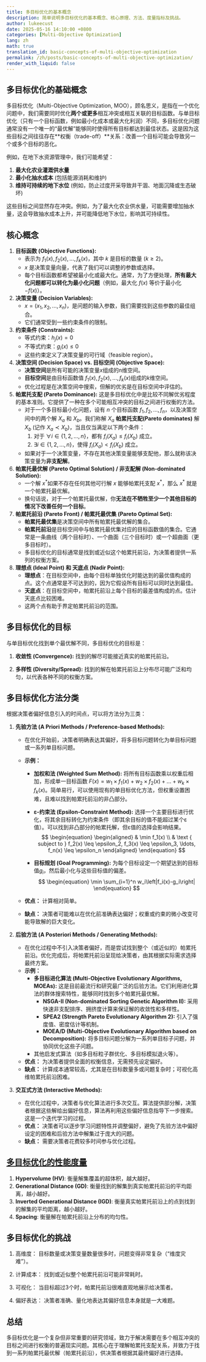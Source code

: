 ```yaml
---
title: 多目标优化的基本概念
description: 简单说明多目标优化的基本概念、核心原理、方法、度量指标及挑战。
author: lukeecust
date: 2025-05-16 14:10:00 +0800
categories: [Multi-Objective Optimization]
lang: zh
math: true
translation_id: basic-concepts-of-multi-objective-optimization
permalink: /zh/posts/basic-concepts-of-multi-objective-optimization/
render_with_liquid: false
---
```


## 多目标优化的基础概念

多目标优化（Multi-Objective Optimization, MOO），顾名思义，是指在一个优化问题中，我们需要同时优化**两个或更多**相互冲突或相互关联的目标函数。与单目标优化（只有一个目标函数，例如最小化成本或最大化利润）不同，多目标优化问题通常没有一个唯一的“最优解”能够同时使得所有目标都达到最佳状态。这是因为这些目标之间往往存在**权衡（trade-off）**关系：改善一个目标可能会导致另一个或多个目标的恶化。

例如，在地下水资源管理中，我们可能希望：
1.  **最大化农业灌溉供水量**
2.  **最小化抽水成本** (包括能源消耗和维护)
3.  **维持可持续的地下水位** (例如，防止过度开采导致井干涸、地面沉降或生态破坏)

这些目标之间显然存在冲突。例如，为了最大化农业供水量，可能需要增加抽水量，这会导致抽水成本上升，并可能降低地下水位，影响其可持续性。

## 核心概念

1. **目标函数 (Objective Functions):**
   - 表示为 $f_1(x), f_2(x), ..., f_k(x)$，其中 $k$ 是目标的数量 ($k \geq 2$)。
   - $x$ 是决策变量向量，代表了我们可以调整的参数或选择。
   - 每个目标函数都希望被最小化或最大化。通常，为了方便处理，**所有最大化问题都可以转化为最小化问题**（例如，最大化 $f(x)$ 等价于最小化 $-f(x)$）。
2. **决策变量 (Decision Variables):**
   - $x = (x_1, x_2, ..., x_n)$，是问题的输入参数，我们需要找到这些参数的最佳组合。
   - 它们通常受到一些约束条件的限制。
3. **约束条件 (Constraints):**
   - 等式约束：$h_j(x) = 0$
   - 不等式约束：$g_i(x) \leq 0$
   - 这些约束定义了决策变量的可行域（feasible region）。
4. **决策空间 (Decision Space) vs. 目标空间 (Objective Space):**
   - **决策空间**是所有可能的决策变量$x$组成的n维空间。
   - **目标空间**是由目标函数值 $f_1(x), f_2(x), ..., f_k(x)$组成的$k$维空间。
   - 优化过程是在决策空间中搜索，但解的优劣是在目标空间中评估的。
5. **帕累托支配 (Pareto Dominance):** 这是多目标优化中是比较不同解优劣程度的基本准则。它提供了一种在多个可能相互冲突的目标之间进行权衡的方法。
   - 对于一个多目标最小化问题，设有 $n$ 个目标函数 $f_1, f_2, ..., f_n$，以及决策空间中的两个解 $X_a$ 和 $X_b$。我们称解 $X_a$ **帕累托支配(Pareto dominates)** 解 $X_b$ (记作 $X_a \prec X_b$)，当且仅当满足以下两个条件：
     1. 对于 $\forall i \in \{1,2,...,n\}$，都有 $f_i(X_a) \leq f_i(X_b)$ 成立。
     2. $\exists i \in \{1,2,...,n\}$，使得 $f_i(X_a) < f_i(X_b)$ 成立。
   - 如果对于一个决策变量，不存在其他决策变量能够支配他，那么就称该决策变量为**非支配解**。
6. **帕累托最优解 (Pareto Optimal Solution) / 非支配解 (Non-dominated Solution):**
   - 一个解 $x^{\ast}$如果不存在任何其他可行解 $x$ 能够帕累托支配 $x^*$，那么 $x^{\ast}$ 就是一个帕累托最优解。
   - 换句话说，对于一个帕累托最优解，你**无法在不牺牲至少一个其他目标的情况下改善任何一个目标**。
7. **帕累托前沿 (Pareto Front) / 帕累托最优集 (Pareto Optimal Set):**
   - **帕累托最优集**是决策空间中所有帕累托最优解的集合。
   - **帕累托前沿**是目标空间中与帕累托最优集对应的目标函数值的集合。它通常是一条曲线（两个目标时）、一个曲面（三个目标时）或一个超曲面（更多目标时）。
   - 多目标优化的目标通常是找到或近似这个帕累托前沿，为决策者提供一系列的权衡方案。
8. **理想点 (Ideal Point) 和 天底点 (Nadir Point):**
   - **理想点**：在目标空间中，由每个目标单独优化时能达到的最优值构成的点。这个点通常是不可达到的，因为它假设所有目标可以同时达到最佳。
   - **天底点**：在目标空间中，帕累托前沿上每个目标的最差值构成的点。估计天底点比较困难。
   - 这两个点有助于界定帕累托前沿的范围。

## **多目标优化的目标**

与单目标优化找到单个最优解不同，多目标优化的目标是：

1. **收敛性 (Convergence):** 找到的解尽可能接近真实的帕累托前沿。

2. **多样性 (Diversity/Spread):** 找到的解在帕累托前沿上分布尽可能广泛和均匀，以代表各种不同的权衡方案。

## **多目标优化方法分类**

   根据决策者偏好信息引入的时间点，可以将方法分为三类：

   1. **先验方法 (A Priori Methods / Preference-based Methods):**
      - 在优化开始前，决策者明确表达其偏好，将多目标问题转化为单目标问题或一系列单目标问题。
      
      - **示例：**
        - **加权和法 (Weighted Sum Method):** 将所有目标函数乘以权重后相加，形成单一目标函数 $F(x) = w_1\times f_1(x) + w_2\times f_2(x) + ... + w_k\times f_k(x)$。简单易行，可以使用现有的单目标优化方法，但权重设置困难，且难以找到帕累托前沿的非凸部分。
        
        - **ε-约束法 (Epsilon-Constraint Method):** 选择一个主要目标进行优化，将其余目标转化为约束条件（即其余目标的值不能超过某个ε值）。可以找到非凸部分的帕累托解，但ε值的选择会影响结果。
          $$
          \begin{equation}
          \begin{aligned}
          & \min f_1(x) \\
          & \text { subject to } f_2(x) \leq \epsilon_2, f_3(x) \leq \epsilon_3, \ldots, f_n(x) \leq \epsilon_n
          \end{aligned}
          \end{equation}
          $$
        
        - **目标规划 (Goal Programming):** 为每个目标设定一个期望达到的目标值$g_i$，然后最小化与这些目标值的偏差。
          $$
          \begin{equation}
          \min \sum_{i=1}^n w_i\left|f_i(x)-g_i\right|
          \end{equation}
          $$
        
      - **优点：** 计算相对简单。
      
      - **缺点：** 决策者可能难以在优化前准确表达偏好；权重或约束的微小改变可能导致解的巨大变化。
      
   2. **后验方法 (A Posteriori Methods / Generating Methods):**
      - 在优化过程中不引入决策者偏好，而是尝试找到整个（或近似的）帕累托前沿。优化完成后，将帕累托前沿呈现给决策者，由其根据实际需求选择最终方案。
      - **示例：**
        - **多目标进化算法 (Multi-Objective Evolutionary Algorithms, MOEAs):** 这是目前最流行和研究最广泛的后验方法。它们利用进化算法的群体搜索特性，能够同时找到多个帕累托最优解。
          - **NSGA-II (Non-dominated Sorting Genetic Algorithm II):** 采用快速非支配排序、拥挤度计算来保证解的收敛性和多样性。
          - **SPEA2 (Strength Pareto Evolutionary Algorithm 2):** 引入了强度值、密度估计等机制。
          - **MOEA/D (Multi-Objective Evolutionary Algorithm based on Decomposition):** 将多目标问题分解为一系列单目标子问题，并协同优化这些子问题。
        - 其他启发式算法（如多目标粒子群优化、多目标模拟退火等）。
      - **优点：** 为决策者提供全面的权衡信息，无需预先设定偏好。
      - **缺点：** 计算成本通常较高，尤其是在目标数量多或问题复杂时；可视化高维帕累托前沿困难。
      
   3. **交互式方法 (Interactive Methods):**
      - 在优化过程中，决策者与优化算法进行多次交互。算法提供部分解，决策者根据这些解给出偏好信息，算法再利用这些偏好信息指导下一步搜索。这是一个迭代学习的过程。
      - **优点：** 决策者可以逐步学习问题特性并调整偏好，避免了先验方法中偏好设定的困难和后验方法中解集过于庞大的问题。
      - **缺点：** 需要决策者花费较多时间参与优化过程。

## [多目标优化的性能度量](https://haoxiang.lu/blog/posts/performance-metrics-for-multi-objective-optimization/)

1. **Hypervolume (HV)**: 衡量解集覆盖的超体积，越大越好。
2. **Generational Distance (GD)**: 衡量找到的解集到真实帕累托前沿的平均距离，越小越好。
3. **Inverted Generational Distance (IGD)**: 衡量真实帕累托前沿上的点到找到的解集的平均距离，越小越好。
4. **Spacing**: 衡量解在帕累托前沿上分布的均匀性。

## 多目标优化的挑战 

1. 高维度： 目标数量或决策变量数量很多时，问题变得非常复杂（“维度灾难”）。

2. 计算成本： 找到或近似整个帕累托前沿可能非常耗时。

3. 可视化： 当目标超过3个时，帕累托前沿很难直观地展示给决策者。

4. 偏好表达： 决策者准确、量化地表达其偏好信息本身就是一大难题。

## 总结
多目标优化是一个复杂但非常重要的研究领域，致力于解决需要在多个相互冲突的目标之间进行权衡的普遍现实问题。其核心在于理解帕累托支配关系，并致力于找到一系列帕累托最优解（帕累托前沿），供决策者根据其最终偏好进行选择。
